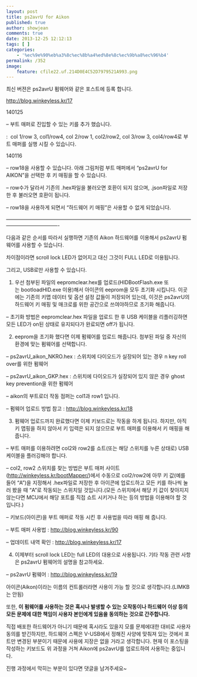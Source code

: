 ```yaml
---
layout: post
title: ps2avrU for Aikon
published: true
author: showjean
comments: true
date: 2013-12-25 12:12:13
tags: [ ]
categories:
    - '%ec%9e%90%eb%a3%8c%ec%8b%a4%ed%8e%8c%ec%9b%a8%ec%96%b4'
permalink: /352
image:
    feature: cfile22.uf.214D0E4C52D7979521A993.png
---
```

최신 버젼은 ps2avrU 펌웨어와 같은 포스트에 등록 합니다.

http://blog.winkeyless.kr/17



 


  
  


140125

&#8211; 부트 매퍼로 진입할 수 있는 키를 추가 했습니다.

: &nbsp;col 1/row 3, col1/row4, col 2/row 1, col2/row2, col 3/row 3, col4/row4로 부트 매퍼를 실행 시킬 수 있습니다.


  
  
  
  
    
    
  
  
  
  
 

140116&nbsp;

&#8211; row18을 사용할 수 있습니다. 아래 그림처럼 부트 매퍼에서 &#8220;ps2avrU for AIKON&#8221;을 선택한 후 키 매핑을 할 수 있습니다.

&#8211; row수가 달라서 기존의 .hex파일을 불러오면 호환이 되지 않으며,&nbsp;.json파일로 저장 한 후 불러오면 호환이 됩니다.




  






  &#8211; row18을 사용하게 되면서 &#8220;하드웨어 키 매핑&#8221;은 사용할 수 없게 되었습니다.








&#8212;&#8212;&#8212;&#8212;&#8212;&#8212;&#8212;&#8212;&#8212;&#8212;&#8212;&#8212;&#8212;&#8212;&#8212;&#8212;&#8212;&#8212;&#8212;&#8212;&#8212;&#8212;&#8212;&#8212;&#8212;&#8212;&#8212;&#8212;&#8212;&#8212;&#8212;&#8212;&#8212;&#8212;&#8212;&#8212;&#8212;&#8212;&#8212;&#8212;&#8212;&#8212;&#8212;&#8212;&#8212;&#8212;- 



다음과 같은 순서를 따라서 실행하면 기존의 Aikon 하드웨어를 이용해서 ps2avrU 펌웨어를 사용할 수 있습니다.



차이점이라면 scroll lock LED가 없어지고 대신 그것이 FULL LED로 이용됩니다.&nbsp;

그리고, USB로만 사용할 수 있습니다.





1. 우선 첨부된 파일의 eepromclear.hex를 업로드(HIDBootFlash.exe 또는&nbsp;bootloadHID.exe 이용)해서 아이콘의 eeprom을 모두 초기화 시킵니다. 이곳에는 기존의 키맵 데이터 및 옵션 설정 값들이 저장되어 있는데, 이것은 ps2avrU의 하드웨어 키 매핑 및 매크로를 위한 공간으로 쓰여야하므로 초기화 해줍니다.

&#8211; 초기화 방법은 eepromclear.hex 파일을 업로드 한 후 USB 케이블을 리플러깅하면 모든 LED가 on된 상태로 유지되다가 완료되면 off가 됩니다.&nbsp;



2. eeprom을 초기화 했다면 이제 펌웨어를 업로드 해줍니다. 첨부된 파일 중 자신의 환경에 맞는 펌웨어를 선택합니다.

&#8211;&nbsp;ps2avrU\_aikon\_NKRO.hex : 스위치에 다이오드가 실장되어 있는 경우&nbsp;n key roll over를 위한 펌웨어

&#8211;&nbsp;ps2avrU\_aikon\_GKP.hex : 스위치에 다이오드가 실장되어 있지 않은 경우 ghost key prevention을 위한 펌웨어

&#8211; aikon의 부트로더 작동 점퍼는 col1과 row1 입니다.

&#8211; 펌웨어 업로드 방법 참고 :&nbsp;http://blog.winkeyless.kr/18



3. 펌웨어 업로드까지 완료했다면 이제 키보드로는 작동을 하게 됩니다. 하지만, 아직 키 맵핑을 하지 않아서 키 입력은 되지 않으므로 부트 매퍼를 이용해서 키 매핑을 해줍니다.

&#8211; 부트 매퍼를 이용하려면 col2와 row2를 쇼트(또는 해당 스위치를 누른 상태로) USB케이블을 플러깅해야 합니다.

&#8211; col2, row2 스위치를 찾는 방법은 부트 매퍼 사이트(http://winkeyless.kr/bootMapper/)에서 수동으로 col2/row2에 아무 키 값(예를 들어 &#8220;A&#8221;)을 지정해서 .hex파일로 저장한 후 아이콘에 업로드하고 모든 키를 하나씩 눌러 봤을 때&nbsp;&#8220;A&#8221;로 작동되는 스위치일 것입니다.(모든 스위치에서 해당 키 값이 찾아지지 않는다면 MCU에서 해당 포트를 직접 쇼트 시키거나 하는 등의 방법을 이용해야 할 것 입니다.)

&#8211; 키보드(아이콘)을&nbsp;부트 매퍼로 작동 시킨 후 사용법을 따라 매핑 해 줍니다.&nbsp;

&#8211; 부트 매퍼 사용법 :&nbsp;http://blog.winkeyless.kr/90



&#8211; 업데이트 내역 확인 :&nbsp;http://blog.winkeyless.kr/17



4. 이제부터 scroll lock LED는 full LED의 대용으로 사용됩니다. 기타 작동 관련 사항은 ps2avrU 펌웨어의 설명을 참고하세요.

&#8211; ps2avrU 펌웨어 :&nbsp;http://blog.winkeyless.kr/19





아이콘(Aikon)이라는 이름의 컨트롤러라면 사용이 가능 할 것으로 생각합니다.(LIMKB는 안됨)

또한, **이 펌웨어를 사용하는 것은 혹시나 발생할 수 있는&nbsp;오작동이나 하드웨어 이상 등의 모든 문제에 대한 책임이 사용자 본인에게 있음을 동의하는 것으로 간주합니다.**



직접 배포한 하드웨어가 아니기 때문에&nbsp;혹시라도 있을지 모를 문제에대한 대비로 사용자 동의를 받긴하지만, 하드웨어 스펙은 V-USB에서 정해진 사양에 맞춰져 있는 것에서 포트만 변경된 부분이기 때문에 사용에 지장은 없을 거라고 생각합니다. 현재 이 포스팅을 작성하는 키보드도 위 과정을 거쳐 Aikon에 ps2avrU를 업로드하여 사용하는 중입니다.



진행 과정에서 막히는 부분이 있다면 댓글을 남겨주세요~